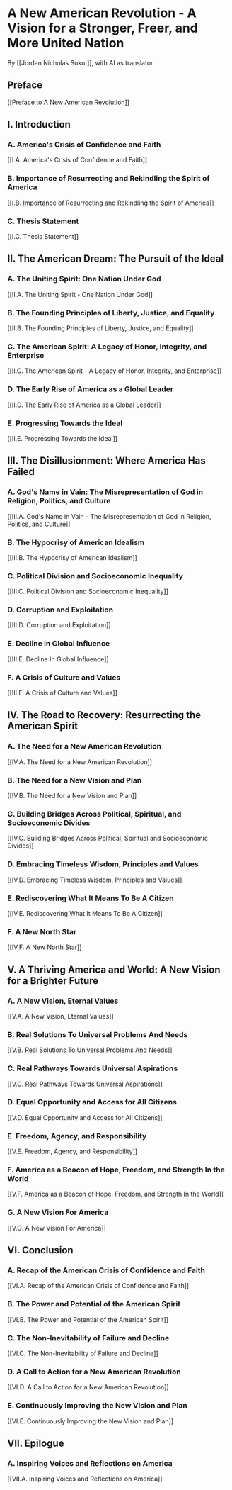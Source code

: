 # A New American Revolution - A Vision for a Stronger, Freer, and More United Nation

By [[Jordan Nicholas Sukut]], with AI as translator 

## Preface

[[Preface to A New American Revolution]]  

## I. Introduction 

### A. America's Crisis of Confidence and Faith

[[I.A. America's Crisis of Confidence and Faith]] 

### B. Importance of Resurrecting and Rekindling the Spirit of America 

[[I.B. Importance of Resurrecting and Rekindling the Spirit of America]]  

### C. Thesis Statement 

[[I.C. Thesis Statement]] 

## II. The American Dream: The Pursuit of the Ideal 

### A. The Uniting Spirit: One Nation Under God 

[[II.A. The Uniting Spirit - One Nation Under God]]  

### B. The Founding Principles of Liberty, Justice, and Equality 

[[II.B. The Founding Principles of Liberty, Justice, and Equality]]  

### C. The American Spirit: A Legacy of Honor, Integrity, and Enterprise 

[[II.C. The American Spirit - A Legacy of Honor, Integrity, and Enterprise]]

### D. The Early Rise of America as a Global Leader 

[[II.D. The Early Rise of America as a Global Leader]]  

### E. Progressing Towards the Ideal

[[II.E. Progressing Towards the Ideal]] 

## III. The Disillusionment: Where America Has Failed 

### A. God's Name in Vain: The Misrepresentation of God in Religion, Politics, and Culture 

[[III.A. God's Name in Vain - The Misrepresentation of God in Religion, Politics, and Culture]]

### B. The Hypocrisy of American Idealism  

[[III.B. The Hypocrisy of American Idealism]]  

### C. Political Division and Socioeconomic Inequality 

[[III.C. Political Division and Socioeconomic Inequality]]  

### D. Corruption and Exploitation 

[[III.D. Corruption and Exploitation]]  

### E. Decline in Global Influence 

[[III.E. Decline In Global Influence]]  

### F. A Crisis of Culture and Values 

[[III.F. A Crisis of Culture and Values]]  

## IV. The Road to Recovery: Resurrecting the American Spirit 

### A. The Need for a New American Revolution 

[[IV.A. The Need for a New American Revolution]]  

### B. The Need for a New Vision and Plan 

[[IV.B. The Need for a New Vision and Plan]] 

### C. Building Bridges Across Political, Spiritual, and Socioeconomic Divides 

[[IV.C. Building Bridges Across Political, Spiritual and Socioeconomic Divides]] 

### D. Embracing Timeless Wisdom, Principles and Values  

[[IV.D. Embracing Timeless Wisdom, Principles and Values]]  

### E. Rediscovering What It Means To Be A Citizen 

[[IV.E. Rediscovering What It Means To Be A Citizen]]  

### F. A New North Star

[[IV.F. A New North Star]]  

## V. A Thriving America and World: A New Vision for a Brighter Future 

### A. A New Vision, Eternal Values  

[[V.A. A New Vision, Eternal Values]]  

### B. Real Solutions To Universal Problems And Needs  

[[V.B. Real Solutions To Universal Problems And Needs]]  

### C. Real Pathways Towards Universal Aspirations 

[[V.C. Real Pathways Towards Universal Aspirations]]

### D. Equal Opportunity and Access for All Citizens  

[[V.D. Equal Opportunity and Access for All Citizens]] 

### E. Freedom, Agency, and Responsibility  

[[V.E. Freedom, Agency, and Responsibility]]

### F. America as a Beacon of Hope, Freedom, and Strength In the World

[[V.F. America as a Beacon of Hope, Freedom, and Strength In the World]] 

### G. A New Vision For America

[[V.G. A New Vision For America]] 

## VI. Conclusion 

### A. Recap of the American Crisis of Confidence and Faith

[[VI.A. Recap of the American Crisis of Confidence and Faith]] 

### B. The Power and Potential of the American Spirit

[[VI.B. The Power and Potential of the American Spirit]] 

### C. The Non-Inevitability of Failure and Decline 

[[VI.C. The Non-Inevitability of Failure and Decline]]

### D. A Call to Action for a New American Revolution

[[VI.D. A Call to Action for a New American Revolution]] 

### E. Continuously Improving the New Vision and Plan

[[VI.E. Continuously Improving the New Vision and Plan]] 


## VII. Epilogue

### A. Inspiring Voices and Reflections on America

[[VII.A. Inspiring Voices and Reflections on America]]  